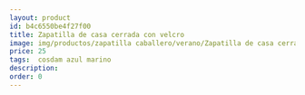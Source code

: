 ```yaml
---
layout: product
id: b4c6550be4f27f00
title: Zapatilla de casa cerrada con velcro
image: img/productos/zapatilla caballero/verano/Zapatilla de casa cerrada con velcro=25= cosdam azul marino.webp
price: 25
tags:  cosdam azul marino
description: 
order: 0
---
```

